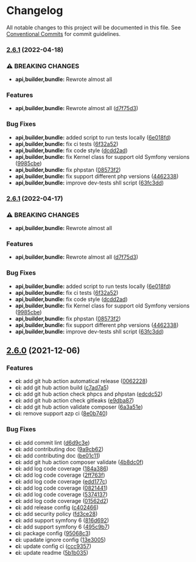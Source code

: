 # Changelog

All notable changes to this project will be documented in this file. See
[Conventional Commits](https://conventionalcommits.org) for commit guidelines.

### [2.6.1](https://github.com/MacPaw/ExtendedMockHttpClient/compare/v2.6.0...v2.6.1) (2022-04-18)


### ⚠ BREAKING CHANGES

* **api,builder,bundle:** Rewrote almost all

### Features

* **api,builder,bundle:** Rewrote almost all ([d7f75d3](https://github.com/MacPaw/ExtendedMockHttpClient/commit/d7f75d3529a90db895fb24487dbfe19bdf9adfa7))


### Bug Fixes

* **api,builder,bundle:** added script to run tests locally ([6e018fd](https://github.com/MacPaw/ExtendedMockHttpClient/commit/6e018fd211ea25b7491898f363841f5c7eaf26fe))
* **api,builder,bundle:** fix ci tests ([6f32a52](https://github.com/MacPaw/ExtendedMockHttpClient/commit/6f32a524c66b159f6620853a3f6dc917833d4b5a))
* **api,builder,bundle:** fix code style ([dcdd2ad](https://github.com/MacPaw/ExtendedMockHttpClient/commit/dcdd2ad1c45175ed989561962021cb46b401feff))
* **api,builder,bundle:** fix Kernel class for support old Symfony versions ([9985cbe](https://github.com/MacPaw/ExtendedMockHttpClient/commit/9985cbebdd375af54d49aea7193c6304b6a945b9))
* **api,builder,bundle:** fix phpstan ([08573f2](https://github.com/MacPaw/ExtendedMockHttpClient/commit/08573f26565169f13c7ddcb3d9386a31fb8a34b2))
* **api,builder,bundle:** fix support different php versions ([4462338](https://github.com/MacPaw/ExtendedMockHttpClient/commit/446233819af9b89c249ce13dc56f24f26d78f956))
* **api,builder,bundle:** improve dev-tests shll script ([63fc3dd](https://github.com/MacPaw/ExtendedMockHttpClient/commit/63fc3dda1e8eccb38d3e64d2e1ddc9280c2f37f2))

### [2.6.1](https://github.com/MacPaw/ExtendedMockHttpClient/compare/v2.6.0...v2.6.1) (2022-04-17)


### ⚠ BREAKING CHANGES

* **api,builder,bundle:** Rewrote almost all

### Features

* **api,builder,bundle:** Rewrote almost all ([d7f75d3](https://github.com/MacPaw/ExtendedMockHttpClient/commit/d7f75d3529a90db895fb24487dbfe19bdf9adfa7))


### Bug Fixes

* **api,builder,bundle:** added script to run tests locally ([6e018fd](https://github.com/MacPaw/ExtendedMockHttpClient/commit/6e018fd211ea25b7491898f363841f5c7eaf26fe))
* **api,builder,bundle:** fix ci tests ([6f32a52](https://github.com/MacPaw/ExtendedMockHttpClient/commit/6f32a524c66b159f6620853a3f6dc917833d4b5a))
* **api,builder,bundle:** fix code style ([dcdd2ad](https://github.com/MacPaw/ExtendedMockHttpClient/commit/dcdd2ad1c45175ed989561962021cb46b401feff))
* **api,builder,bundle:** fix Kernel class for support old Symfony versions ([9985cbe](https://github.com/MacPaw/ExtendedMockHttpClient/commit/9985cbebdd375af54d49aea7193c6304b6a945b9))
* **api,builder,bundle:** fix phpstan ([08573f2](https://github.com/MacPaw/ExtendedMockHttpClient/commit/08573f26565169f13c7ddcb3d9386a31fb8a34b2))
* **api,builder,bundle:** fix support different php versions ([4462338](https://github.com/MacPaw/ExtendedMockHttpClient/commit/446233819af9b89c249ce13dc56f24f26d78f956))
* **api,builder,bundle:** improve dev-tests shll script ([63fc3dd](https://github.com/MacPaw/ExtendedMockHttpClient/commit/63fc3dda1e8eccb38d3e64d2e1ddc9280c2f37f2))

## [2.6.0](https://github.com/MacPaw/ExtendedMockHttpClient/compare/v2.5.2...v2.6.0) (2021-12-06)


### Features

* **ci:** add git hub action automatical release ([0062228](https://github.com/MacPaw/ExtendedMockHttpClient/commit/006222825b27bb906cfdc8496696da38d1ccf332))
* **ci:** add git hub action build ([c7ad7a5](https://github.com/MacPaw/ExtendedMockHttpClient/commit/c7ad7a56fd0dcb3dfc33d9fb07d3907f75f2bcf2))
* **ci:** add git hub action check  phpcs and phpstan ([edcdc52](https://github.com/MacPaw/ExtendedMockHttpClient/commit/edcdc5222ce46c1e7a37508a5bd55f830fbe6efe))
* **ci:** add git hub action check gitleaks ([e9dba87](https://github.com/MacPaw/ExtendedMockHttpClient/commit/e9dba8772277dd4a9070878b89924c889eef30c4))
* **ci:** add git hub action validate composer ([6a3a51e](https://github.com/MacPaw/ExtendedMockHttpClient/commit/6a3a51e18d9a10fab4106a332a66e56a78219830))
* **ci:** remove support azp ci ([8e0b740](https://github.com/MacPaw/ExtendedMockHttpClient/commit/8e0b7404a079f954f78cbf69a0b846e0a8d0699b))


### Bug Fixes

* **ci:** add commit lint ([d6d9c3e](https://github.com/MacPaw/ExtendedMockHttpClient/commit/d6d9c3e4b45a6ed037f57daa9c2b8c8f32d27434))
* **ci:** add contributing doc ([9a9cb62](https://github.com/MacPaw/ExtendedMockHttpClient/commit/9a9cb629193b47fd8b9a5539f7c662c857ecf0a0))
* **ci:** add contributing doc ([be01c11](https://github.com/MacPaw/ExtendedMockHttpClient/commit/be01c119c6f81dee2c4ffdc411df4f1f2601acd7))
* **ci:** add git hub action composer validate ([4b8dc0f](https://github.com/MacPaw/ExtendedMockHttpClient/commit/4b8dc0f497f8560048935aeadc7c192b56ae3fe5))
* **ci:** add log code coverage ([184a386](https://github.com/MacPaw/ExtendedMockHttpClient/commit/184a38619985290020279d08999b2f2be4e2c7a4))
* **ci:** add log code coverage ([2ff763f](https://github.com/MacPaw/ExtendedMockHttpClient/commit/2ff763ff2b94a3e32799e3a819189ed0ce3b3ef3))
* **ci:** add log code coverage ([edd177c](https://github.com/MacPaw/ExtendedMockHttpClient/commit/edd177c8403e186cc8adf7c583a0353463e8d84b))
* **ci:** add log code coverage ([0821441](https://github.com/MacPaw/ExtendedMockHttpClient/commit/0821441cf737dd7790456d754f672f12c65e5173))
* **ci:** add log code coverage ([5374137](https://github.com/MacPaw/ExtendedMockHttpClient/commit/5374137b313ce617e71c5bf39eb3c39b87cf1051))
* **ci:** add log code coverage ([01562d2](https://github.com/MacPaw/ExtendedMockHttpClient/commit/01562d2f8d25609eb4910fd8c88d263d3d221fca))
* **ci:** add release config ([c402466](https://github.com/MacPaw/ExtendedMockHttpClient/commit/c4024668a517ae35f1d620f77e6b24d0362f450a))
* **ci:** add security policy ([fd3ce28](https://github.com/MacPaw/ExtendedMockHttpClient/commit/fd3ce28612c45d5fd5baa06603e83acc3d43091c))
* **ci:** add support symfony 6 ([816d692](https://github.com/MacPaw/ExtendedMockHttpClient/commit/816d692cb68b82f010c410a028650fb2320392e5))
* **ci:** add support symfony 6 ([495c9b7](https://github.com/MacPaw/ExtendedMockHttpClient/commit/495c9b76414030900b02e3e8bbe7fea29737362a))
* **ci:** package config ([95068c3](https://github.com/MacPaw/ExtendedMockHttpClient/commit/95068c362573c16fdca7a532d139be697fc694ec))
* **ci:** upadate ignore config ([13e3005](https://github.com/MacPaw/ExtendedMockHttpClient/commit/13e300517e9af669922c97489a015817a2a2d39b))
* **ci:** update config ci ([ccc9357](https://github.com/MacPaw/ExtendedMockHttpClient/commit/ccc935798805edc6fb1e1b01b80aba4f4209aeb2))
* **ci:** update readme ([5b1b035](https://github.com/MacPaw/ExtendedMockHttpClient/commit/5b1b035e5212674a7b56f6645d23ca2000564dc1))
